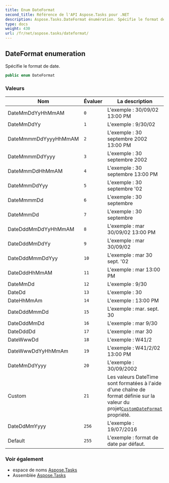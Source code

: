 ```yaml
---
title: Enum DateFormat
second_title: Référence de l'API Aspose.Tasks pour .NET
description: Aspose.Tasks.DateFormat énumération. Spécifie le format de date.
type: docs
weight: 430
url: /fr/net/aspose.tasks/dateformat/
---
```

## DateFormat enumeration

Spécifie le format de date.

```csharp
public enum DateFormat
```

### Valeurs

| Nom | Évaluer | La description |
| --- | --- | --- |
| DateMmDdYyHhMmAM | `0` | L'exemple : 30/09/02 13:00 PM |
| DateMmDdYy | `1` | L'exemple : 9/30/02 |
| DateMmmmDdYyyyHhMmAM | `2` | L'exemple : 30 septembre 2002 13:00 PM |
| DateMmmmDdYyyy | `3` | L'exemple : 30 septembre 2002 |
| DateMmmDdHhMmAM | `4` | L'exemple : 30 septembre 13:00 PM |
| DateMmmDdYyy | `5` | L'exemple : 30 septembre '02 |
| DateMmmmDd | `6` | L'exemple : 30 septembre |
| DateMmmDd | `7` | L'exemple : 30 septembre |
| DateDddMmDdYyHhMmAM | `8` | L'exemple : mar 30/09/02 13:00 PM |
| DateDddMmDdYy | `9` | L'exemple : mar 30/09/02 |
| DateDddMmmDdYyy | `10` | L'exemple : mar 30 sept. '02 |
| DateDddHhMmAM | `11` | L'exemple : mar 13:00 PM |
| DateMmDd | `12` | L'exemple : 9/30 |
| DateDd | `13` | L'exemple : 30 |
| DateHhMmAm | `14` | L'exemple : 13:00 PM |
| DateDddMmmDd | `15` | L'exemple : mar. sept. 30 |
| DateDddMmDd | `16` | L'exemple : mar 9/30 |
| DateDddDd | `17` | L'exemple : mar 30 |
| DateWwwDd | `18` | L'exemple : W41/2 |
| DateWwwDdYyHhMmAm | `19` | L'exemple : W41/2/02 13:00 PM |
| DateMmDdYyyy | `20` | L'exemple : 30/09/2002 |
| Custom | `21` | Les valeurs DateTime sont formatées à l'aide d'une chaîne de format définie sur la valeur du projet[`CustomDateFormat`](../prj/customdateformat/) propriété. |
| DateDdMmYyyy | `256` | L'exemple : 19/07/2016 |
| Default | `255` | L'exemple : format de date par défaut. |

### Voir également

* espace de noms [Aspose.Tasks](../../aspose.tasks/)
* Assemblée [Aspose.Tasks](../../)


